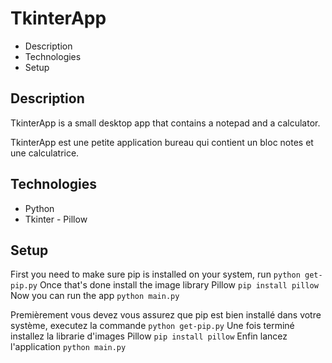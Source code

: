 # TkinterApp

* Description
* Technologies
* Setup

## Description 

TkinterApp is a small desktop app that contains a notepad and a calculator.

TkinterApp est une petite application bureau qui contient un bloc notes et une calculatrice.

## Technologies

* Python
* Tkinter - Pillow

## Setup

First you need to make sure pip is installed on your system, run ```python get-pip.py```
Once that's done install the image library Pillow ```pip install pillow```
Now you can run the app ```python main.py```

Premièrement vous devez vous assurez que pip est bien installé dans votre système, executez la commande ```python get-pip.py```
Une fois terminé installez la librarie d'images Pillow ```pip install pillow```
Enfin lancez l'application ```python main.py```
